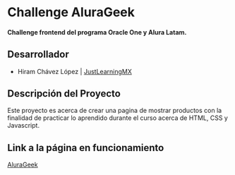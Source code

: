 # Challenge AluraGeek

#### Challenge frontend del programa Oracle One y Alura Latam.

## Desarrollador
- Hiram Chávez López | [JustLearningMX](https://github.com/JustLearningMX)

## Descripción del Proyecto
Este proyecto es acerca de crear una pagina de mostrar productos con la finalidad de practicar lo aprendido durante el curso acerca de HTML, CSS y Javascript.

## Link a la página en funcionamiento
[AluraGeek](https://thekinglion15.github.io/AluraGeek/)